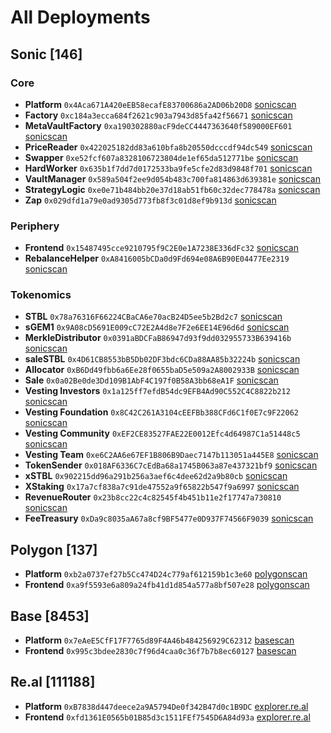 # All Deployments

## Sonic [146]

### Core

* **Platform** `0x4Aca671A420eEB58ecafE83700686a2AD06b20D8` [sonicscan](https://sonicscan.org/address/0x4aca671a420eeb58ecafe83700686a2ad06b20d8)
* **Factory** `0xc184a3ecca684f2621c903a7943d85fa42f56671` [sonicscan](https://sonicscan.org/address/0xc184a3ecca684f2621c903a7943d85fa42f56671)
* **MetaVaultFactory** `0xa190302880acF9deCC4447363640f589000EF601` [sonicscan](https://sonicscan.org/address/0xa190302880acF9deCC4447363640f589000EF601)
* **PriceReader** `0x422025182dd83a610bfa8b20550dcccdf94dc549` [sonicscan](https://sonicscan.org/address/0x422025182dd83a610bfa8b20550dcccdf94dc549)
* **Swapper** `0xe52fcf607a8328106723804de1ef65da512771be` [sonicscan](https://sonicscan.org/address/0xe52fcf607a8328106723804de1ef65da512771be)
* **HardWorker** `0x635b1f7dd7d0172533ba9fe5cfe2d83d9848f701` [sonicscan](https://sonicscan.org/address/0x635b1f7dd7d0172533ba9fe5cfe2d83d9848f701)
* **VaultManager** `0x589a504f2ee9d054b483c700fa814863d639381e` [sonicscan](https://sonicscan.org/address/0x589a504f2ee9d054b483c700fa814863d639381e)
* **StrategyLogic** `0xe0e71b484bb20e37d18ab51fb60c32dec778478a` [sonicscan](https://sonicscan.org/address/0xe0e71b484bb20e37d18ab51fb60c32dec778478a)
* **Zap** `0x029dfd1a79e0ad9305d773fb8f3c01d8ef9b913d` [sonicscan](https://sonicscan.org/address/0x029dfd1a79e0ad9305d773fb8f3c01d8ef9b913d)

### Periphery

* **Frontend** `0x15487495cce9210795f9C2E0e1A7238E336dFc32` [sonicscan](https://sonicscan.org/address/0x15487495cce9210795f9C2E0e1A7238E336dFc32)
* **RebalanceHelper** `0xA8416005bCDa0d9Fd694e08A6B90E04477Ee2319` [sonicscan](https://sonicscan.org/address/0xA8416005bCDa0d9Fd694e08A6B90E04477Ee2319)

### Tokenomics

* **STBL** `0x78a76316F66224CBaCA6e70acB24D5ee5b2Bd2c7` [sonicscan](https://sonicscan.org/address/0x78a76316F66224CBaCA6e70acB24D5ee5b2Bd2c7)
* **sGEM1** `0x9A08cD5691E009cC72E2A4d8e7F2e6EE14E96d6d` [sonicscan](https://sonicscan.org/address/0x9A08cD5691E009cC72E2A4d8e7F2e6EE14E96d6d)
* **MerkleDistributor** `0x0391aBDCFaB86947d93f9dd032955733B639416b` [sonicscan](https://sonicscan.org/address/0x0391abdcfab86947d93f9dd032955733b639416b)
* **saleSTBL** `0x4D61CB8553bB5Db02DF3bdc6CDa88AA85b32224b` [sonicscan](https://sonicscan.org/address/0x4D61CB8553bB5Db02DF3bdc6CDa88AA85b32224b)
* **Allocator** `0xB6Dd49fbb6a6Ee28f0655baD5e509a2A8002933B` [sonicscan](https://sonicscan.org/address/0xB6Dd49fbb6a6Ee28f0655baD5e509a2A8002933B)
* **Sale** `0x0a02Be0de3Dd109B1AbF4C197f0B58A3bb68eA1F` [sonicscan](https://sonicscan.org/address/0x0a02Be0de3Dd109B1AbF4C197f0B58A3bb68eA1F)
* **Vesting Investors** `0x1a125ff7efdB54dc9EFB4Ad90C552C4C8822b212` [sonicscan](https://sonicscan.org/address/0x1a125ff7efdB54dc9EFB4Ad90C552C4C8822b212)
* **Vesting Foundation** `0x8C42C261A3104cEEFBb388CFd6C1f0E7c9F22062` [sonicscan](https://sonicscan.org/address/0x8C42C261A3104cEEFBb388CFd6C1f0E7c9F22062)
* **Vesting Community** `0xEF2CE83527FAE22E0012Efc4d64987C1a51448c5` [sonicscan](https://sonicscan.org/address/0xEF2CE83527FAE22E0012Efc4d64987C1a51448c5)
* **Vesting Team** `0xe6C2AA6e67EF1B806B9Daec7147b113051a445E8` [sonicscan](https://sonicscan.org/address/0xe6C2AA6e67EF1B806B9Daec7147b113051a445E8)
* **TokenSender** `0x018AF6336C7cEdBa68a1745B063a87e437321bf9` [sonicscan](https://sonicscan.org/address/0x018AF6336C7cEdBa68a1745B063a87e437321bf9)
* **xSTBL** `0x902215dd96a291b256a3aef6c4dee62d2a9b80cb` [sonicscan](https://sonicscan.org/address/0x902215dd96a291b256a3aef6c4dee62d2a9b80cb)
* **XStaking** `0x17a7cf838a7c91de47552a9f65822b547f9a6997` [sonicscan](https://sonicscan.org/address/0x17a7cf838a7c91de47552a9f65822b547f9a6997)
* **RevenueRouter** `0x23b8cc22c4c82545f4b451b11e2f17747a730810` [sonicscan](https://sonicscan.org/address/0x23b8cc22c4c82545f4b451b11e2f17747a730810)
* **FeeTreasury** `0xDa9c8035aA67a8cf9BF5477e0D937F74566F9039` [sonicscan](https://sonicscan.org/address/0xda9c8035aa67a8cf9bf5477e0d937f74566f9039)


## Polygon [137]

* **Platform** `0xb2a0737ef27b5Cc474D24c779af612159b1c3e60` [polygonscan](https://polygonscan.com/address/0xb2a0737ef27b5Cc474D24c779af612159b1c3e60)
* **Frontend** `0xa9f5593e6a809a24fb41d1d854a577a8bf507e28` [polygonscan](https://polygonscan.com/address/0xa9f5593e6a809a24fb41d1d854a577a8bf507e28)

## Base [8453]

* **Platform** `0x7eAeE5CfF17F7765d89F4A46b484256929C62312` [basescan](https://basescan.org/address/0x7eaee5cff17f7765d89f4a46b484256929c62312)
* **Frontend** `0x995c3bdee2830c7f96d4caa0c36f7b7b8ec60127` [basescan](https://basescan.org/address/0x995c3bdee2830c7f96d4caa0c36f7b7b8ec60127)

## Re.al [111188]

* **Platform** `0xB7838d447deece2a9A5794De0f342B47d0c1B9DC` [explorer.re.al](https://explorer.re.al/address/0xB7838d447deece2a9A5794De0f342B47d0c1B9DC)
* **Frontend** `0xfd1361E0565b01B85d3c1511FEf7545D6A84d93a` [explorer.re.al](https://explorer.re.al/address/0xfd1361E0565b01B85d3c1511FEf7545D6A84d93a)

